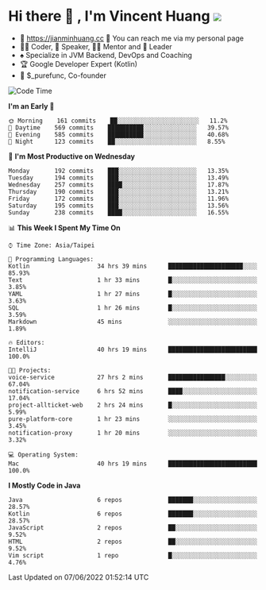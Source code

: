 # Hi there 👋 , I'm Vincent Huang ![](https://komarev.com/ghpvc/?username=Jian-Min-Huang)
- 💎 https://jianminhuang.cc 🙋 You can reach me via my personal page
- 👨‍💻 Coder, 🎤 Speaker, 👨‍🏫 Mentor and 🚀 Leader
- ♠️ Specialize in JVM Backend, DevOps and Coaching
- 🏆 Google Developer Expert (Kotlin)
- 💼 $_purefunc, Co-founder

<!--START_SECTION:waka-->
![Code Time](http://img.shields.io/badge/Code%20Time-0%20secs-blue)

**I'm an Early 🐤** 

```text
🌞 Morning    161 commits    ██░░░░░░░░░░░░░░░░░░░░░░░   11.2% 
🌆 Daytime    569 commits    ██████████░░░░░░░░░░░░░░░   39.57% 
🌃 Evening    585 commits    ██████████░░░░░░░░░░░░░░░   40.68% 
🌙 Night      123 commits    ██░░░░░░░░░░░░░░░░░░░░░░░   8.55%

```
📅 **I'm Most Productive on Wednesday** 

```text
Monday       192 commits    ███░░░░░░░░░░░░░░░░░░░░░░   13.35% 
Tuesday      194 commits    ███░░░░░░░░░░░░░░░░░░░░░░   13.49% 
Wednesday    257 commits    ████░░░░░░░░░░░░░░░░░░░░░   17.87% 
Thursday     190 commits    ███░░░░░░░░░░░░░░░░░░░░░░   13.21% 
Friday       172 commits    ███░░░░░░░░░░░░░░░░░░░░░░   11.96% 
Saturday     195 commits    ███░░░░░░░░░░░░░░░░░░░░░░   13.56% 
Sunday       238 commits    ████░░░░░░░░░░░░░░░░░░░░░   16.55%

```


📊 **This Week I Spent My Time On** 

```text
⌚︎ Time Zone: Asia/Taipei

💬 Programming Languages: 
Kotlin                   34 hrs 39 mins      █████████████████████░░░░   85.93% 
Text                     1 hr 33 mins        █░░░░░░░░░░░░░░░░░░░░░░░░   3.85% 
YAML                     1 hr 27 mins        █░░░░░░░░░░░░░░░░░░░░░░░░   3.63% 
SQL                      1 hr 26 mins        █░░░░░░░░░░░░░░░░░░░░░░░░   3.59% 
Markdown                 45 mins             ░░░░░░░░░░░░░░░░░░░░░░░░░   1.89%

🔥 Editors: 
IntelliJ                 40 hrs 19 mins      █████████████████████████   100.0%

🐱‍💻 Projects: 
voice-service            27 hrs 2 mins       ████████████████░░░░░░░░░   67.04% 
notification-service     6 hrs 52 mins       ████░░░░░░░░░░░░░░░░░░░░░   17.04% 
project-allticket-web    2 hrs 24 mins       █░░░░░░░░░░░░░░░░░░░░░░░░   5.99% 
pure-platform-core       1 hr 23 mins        ░░░░░░░░░░░░░░░░░░░░░░░░░   3.45% 
notification-proxy       1 hr 20 mins        ░░░░░░░░░░░░░░░░░░░░░░░░░   3.32%

💻 Operating System: 
Mac                      40 hrs 19 mins      █████████████████████████   100.0%

```

**I Mostly Code in Java** 

```text
Java                     6 repos             ███████░░░░░░░░░░░░░░░░░░   28.57% 
Kotlin                   6 repos             ███████░░░░░░░░░░░░░░░░░░   28.57% 
JavaScript               2 repos             ██░░░░░░░░░░░░░░░░░░░░░░░   9.52% 
HTML                     2 repos             ██░░░░░░░░░░░░░░░░░░░░░░░   9.52% 
Vim script               1 repo              █░░░░░░░░░░░░░░░░░░░░░░░░   4.76%

```



 Last Updated on 07/06/2022 01:52:14 UTC
<!--END_SECTION:waka-->
